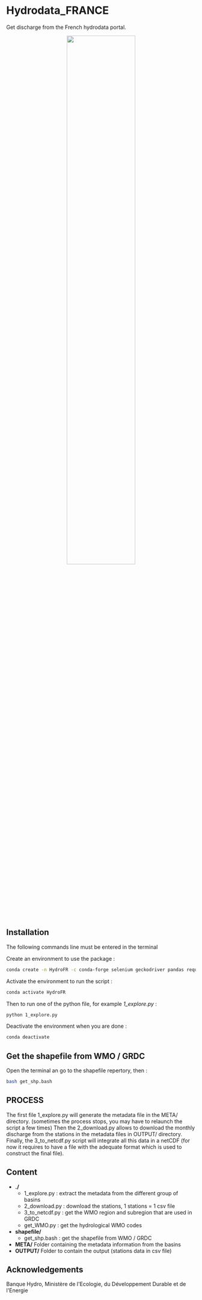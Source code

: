 # Hydrodata_FRANCE
Get discharge from the French hydrodata portal.

<p align="center">
<img src="https://images.unsplash.com/photo-1584109504427-f9b960c94cdb?ixlib=rb-1.2.1&ixid=MnwxMjA3fDB8MHxwaG90by1wYWdlfHx8fGVufDB8fHx8&auto=format&fit=crop&w=1074&q=80" width="60%"/>
</p>



## Installation
The following commands line must be entered in the terminal

Create an environment to use the package : 
```bash
conda create -n HydroFR -c conda-forge selenium geckodriver pandas requests lxml pyproj psutil
```
Activate the environment to run the script : 
``` bash
conda activate HydroFR
```
Then to run one of the python file, for example *1_explore.py* :
``` bash
python 1_explore.py
```

Deactivate the environment when you are done : 
``` bash
conda deactivate
```

## Get the shapefile from WMO / GRDC
Open the terminal an go to the shapefile repertory, then : 
``` bash
bash get_shp.bash
```

## PROCESS
The first file 1_explore.py will generate the metadata file in the META/ directory.
(sometimes the process stops, you may have to relaunch the script a few times)
Then the 2_download.py allows to download the monthly discharge from the stations in the metadata files in OUTPUT/ directory.
Finally, the 3_to_netcdf.py script will integrate all this data in a netCDF (for now it requires to have a file with the adequate format which is used to construct the final file).

## Content
* **./**
  * 1_explore.py : extract the metadata from the different group of basins
  * 2_download.py : download the stations, 1 stations = 1 csv file
  * 3_to_netcdf.py : get the WMO region and subregion that are used in GRDC
  * get_WMO.py : get the hydrological WMO codes
* **shapefile/**
  * get_shp.bash : get the shapefile from WMO / GRDC
* **META/** Folder containing the metadata information from the basins
* **OUTPUT/** Folder to contain the output (stations data in csv file)


## Acknowledgements
Banque Hydro, Ministère de l'Ecologie, du Développement Durable et de l'Energie
